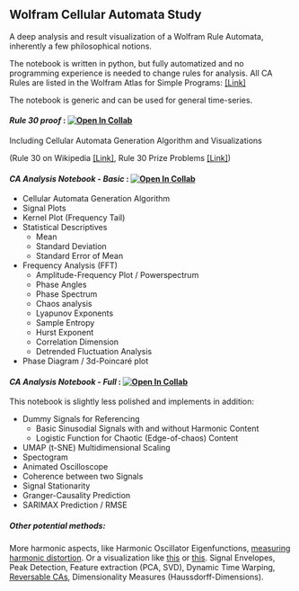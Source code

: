 ## Wolfram Cellular Automata Study

A deep analysis and result visualization of a Wolfram Rule Automata, inherently  a few philosophical notions. 

The notebook is written in python, but fully automatized and no programming experience is needed to change rules for analysis.
All CA Rules are listed in the Wolfram Atlas for Simple Programs: [[Link]](http://atlas.wolfram.com/01/01/) 

The notebook is generic and can be used for general time-series.

#### *Rule 30 proof* : [![Open In Collab](https://colab.research.google.com/assets/colab-badge.svg)](https://colab.research.google.com/drive/1Brg_Uw2Xk_UO5bEjggE98jmulHgaDSsl?usp=sharing)
Including Cellular Automata Generation Algorithm and Visualizations

(Rule 30 on Wikipedia [[Link]](https://en.wikipedia.org/wiki/Rule_30), Rule 30 Prize Problems [[Link]](https://writings.stephenwolfram.com/2019/10/announcing-the-rule-30-prizes/https://writings.stephenwolfram.com/2019/10/announcing-the-rule-30-prizes/))


#### *CA Analysis Notebook - Basic* : [![Open In Collab](https://colab.research.google.com/assets/colab-badge.svg)](https://colab.research.google.com/drive/1GaF1YIa77VqiOfO88-CES006TCTgvFlY?usp=sharing)
- Cellular Automata Generation Algorithm
- Signal Plots
- Kernel Plot (Frequency Tail)
- Statistical Descriptives  
    - Mean
    - Standard Deviation 
    - Standard Error of Mean
- Frequency Analysis (FFT)
    - Amplitude-Frequency Plot / Powerspectrum
    - Phase Angles
    - Phase Spectrum
    - Chaos analysis
    - Lyapunov Exponents
    - Sample Entropy
    - Hurst Exponent
    - Correlation Dimension
    - Detrended Fluctuation Analysis
- Phase Diagram / 3d-Poincaré plot

#### *CA Analysis Notebook - Full* : [![Open In Collab](https://colab.research.google.com/assets/colab-badge.svg)](https://colab.research.google.com/drive/1pey1ydgsQkw_gQs4WWRRh1eo_Z4oXmK9?usp=sharing)

This notebook is slightly less polished and implements in addition:
- Dummy Signals for Referencing
    - Basic Sinusodial Signals with and without Harmonic Content
    - Logistic Function for Chaotic (Edge-of-chaos) Content
- UMAP (t-SNE) Multidimensional Scaling
- Spectogram
- Animated Oscilloscope
- Coherence between two Signals
- Signal Stationarity
- Granger-Causality Prediction
- SARIMAX Prediction / RMSE


##### Other potential methods:

More harmonic aspects, like Harmonic Oscillator Eigenfunctions, [measuring harmonic distortion](https://de.mathworks.com/help/signal/ref/thd.html). Or a visualization like [this](http://pondscienceinstitute.on-rev.com/imagesCOS/UNIVER%7E9.JPEG) or [this](https://github.com/nengo/keras-lmu). Signal Envelopes, Peak Detection, Feature extraction (PCA, SVD), Dynamic Time Warping, [Reversable CAs](https://en.wikipedia.org/wiki/Second-order_cellular_automaton), Dimensionality Measures (Haussdorff-Dimensions).


